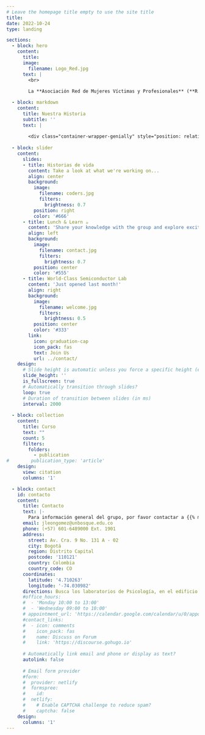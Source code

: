 ```yaml
---
# Leave the homepage title empty to use the site title
title:
date: 2022-10-24
type: landing

sections:
  - block: hero
    content:
      title:
      image:
        filename: Logo_Red.jpg
      text: |
        <br>
        
        La **Asociación Red de Mujeres Víctimas y Profesionales** (**R.M.V.P.**) es una organización de mujeres víctimas de Violencia Sexual, defensora de los Derechos Humanos, que promueve el empoderamiento de las víctimas de este delito en el marco del conflicto armado y fuera de él.

  - block: markdown
    content:
      title: Nuestra Historia
      subtitle: ''
      text: |
        
        <div class="container-wrapper-genially" style="position: relative; min-height: 400px; max-width: 100%;"><video class="loader-genially" autoplay="autoplay" loop="loop" playsinline="playsInline" muted="muted" style="position: absolute;top: 45%;left: 50%;transform: translate(-50%, -50%);width: 80px;height: 80px;margin-bottom: 10%"><source src="https://static.genial.ly/resources/panel-loader-low.mp4" type="video/mp4" />Your browser does not support the video tag.</video><div id="5f577a3e08563f0d8a876510" class="genially-embed" style="margin: 0px auto; position: relative; height: auto; width: 100%;"></div></div><script>(function (d) { var js, id = "genially-embed-js", ref = d.getElementsByTagName("script")[0]; if (d.getElementById(id)) { return; } js = d.createElement("script"); js.id = id; js.async = true; js.src = "https://view.genial.ly/static/embed/embed.js"; ref.parentNode.insertBefore(js, ref); }(document));</script>
  
  - block: slider
    content:
      slides:
      - title: Historias de vida
        content: Take a look at what we're working on...
        align: center
        background:
          image:
            filename: coders.jpg
            filters:
              brightness: 0.7
          position: right
          color: '#666'
      - title: Lunch & Learn ☕️
        content: 'Share your knowledge with the group and explore exciting new topics together!'
        align: left
        background:
          image:
            filename: contact.jpg
            filters:
              brightness: 0.7
          position: center
          color: '#555'
      - title: World-Class Semiconductor Lab
        content: 'Just opened last month!'
        align: right
        background:
          image:
            filename: welcome.jpg
            filters:
              brightness: 0.5
          position: center
          color: '#333'
        link:
          icon: graduation-cap
          icon_pack: fas
          text: Join Us
          url: ../contact/
    design:
      # Slide height is automatic unless you force a specific height (e.g. '400px')
      slide_height: ''
      is_fullscreen: true
      # Automatically transition through slides?
      loop: true
      # Duration of transition between slides (in ms)
      interval: 2000
  
  - block: collection
    content:
      title: Curso
      text: ""
      count: 5
      filters:
        folders:
          - publication
#        publication_type: 'article'
    design:
      view: citation
      columns: '1'

  - block: contact
    id: contacto
    content:
      title: Contacto
      text: |-
        Para información general del grupo, por favor contactar a {{% mention "juan-david-leongomez" %}}. Para información específica, contacta directamente al [investigador o investigadora](../people/) que necesites.
      email: jleongomez@unbosque.edu.co
      phone: (+57) 601-6489000 Ext. 1901
      address:
        street: Av. Cra. 9 No. 131 A - 02
        city: Bogotá
        region: Distrito Capital
        postcode: '110121'
        country: Colombia
        country_code: CO
      coordinates:
        latitude: '4.710263'
        longitude: '-74.030982'
      directions: Busca los laboratorios de Psicología, en el edificio I
      #office_hours:
      #  - 'Monday 10:00 to 13:00'
      #  - 'Wednesday 09:00 to 10:00'
      # appointment_url: 'https://calendar.google.com/calendar/u/0/appointments/schedules/AcZssZ1Q4rEtBU-OaEP8C56LfqyMcMpEl-P-_PQi6ZX8kRaK60xAzrpCKBAK6ynvv2_MinKvhOSwHSaf'
      #contact_links:
      #  - icon: comments
      #    icon_pack: fas
      #    name: Discuss on Forum
      #    link: 'https://discourse.gohugo.io'
    
      # Automatically link email and phone or display as text?
      autolink: false
    
      # Email form provider
      #form:
      #  provider: netlify
      #  formspree:
      #    id:
      #  netlify:
      #    # Enable CAPTCHA challenge to reduce spam?
      #    captcha: false
    design:
      columns: '1'
---
```


